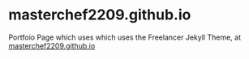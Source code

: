 # masterchef2209.github.io
Portfoio Page which uses which uses the Freelancer Jekyll Theme, at [masterchef2209.github.io](https://masterchef2209.github.io/)
